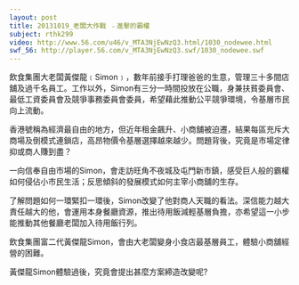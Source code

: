```yaml
---
layout: post
title: 20131019_老闆大作戰 ﹣進擊的霸權
subject: rthk299
video: http://www.56.com/u46/v_MTA3NjEwNzQ3.html/1030_nodewee.html
swf_56: http://player.56.com/v_MTA3NjEwNzQ3.swf/1030_nodewee.swf
---
```

飲食集團大老闆黃傑龍﹝Simon﹞，數年前接手打理爸爸的生意，管理三十多間店舖及過千名員工。工作以外，Simon有三分一時間投放在公職，身兼扶貧委員會、最低工資委員會及競爭事務委員會委員，希望藉此推動公平競爭環境，令基層市民向上流動。

香港號稱為經濟最自由的地方，但近年租金飆升、小商舖被迫遷，結果每區充斥大商場及倒模式連鎖店，高昂物價令基層選擇越來越少。問題背後，究竟是市場定律抑或商人賺到盡？

一向信奉自由市場的Simon，會走訪旺角不夜城及屯門新市鎮，感受巨人般的霸權如何侵佔小市民生活；反思傾斜的發展模式如何主宰小商舖的生存。

了解問題如何一環緊扣一環後，Simon改變了他對商人天職的看法。深信能力越大責任越大的他，會運用本身餐廳資源，推出待用飯減輕基層負擔，亦希望這一小步能推動其他餐廳老闆加入待用飯行列。


飲食集團富二代黃傑龍Simon，會由大老闆變身小食店最基層員工，體驗小商舖經營的困難。

黃傑龍Simon體驗過後，究竟會提出甚麼方案締造改變呢? 
